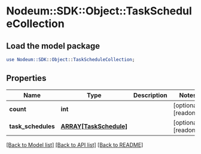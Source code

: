 # Nodeum::SDK::Object::TaskScheduleCollection

## Load the model package
```perl
use Nodeum::SDK::Object::TaskScheduleCollection;
```

## Properties
Name | Type | Description | Notes
------------ | ------------- | ------------- | -------------
**count** | **int** |  | [optional] [readonly] 
**task_schedules** | [**ARRAY[TaskSchedule]**](TaskSchedule.md) |  | [optional] [readonly] 

[[Back to Model list]](../README.md#documentation-for-models) [[Back to API list]](../README.md#documentation-for-api-endpoints) [[Back to README]](../README.md)


